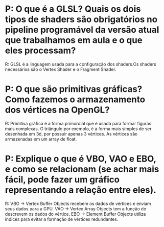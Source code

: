 # P: O que é a GLSL? Quais os dois tipos de shaders são obrigatórios no pipeline programável da versão atual que trabalhamos em aula e o que eles processam? 
R: GLSL é a linguagem usada para a configuração dos shaders.Os shaders necessários são o Vertex Shader e o Fragment Shader.
# P: O que são primitivas gráficas? Como fazemos o armazenamento dos vértices na OpenGL?
R: Primitiva gráfica é a forma primordial que é usada para formar figuras mais complexas. O triângulo por exemplo, é a forma mais simples de ser desenhada em 3d, por possuir apenas 3 vértices.
  As vértices são armazenadas em um array de float.
# P: Explique o que é VBO, VAO e EBO, e como se relacionam (se achar mais fácil, pode fazer um gráfico representando a relação entre eles). 
R: 
	VBO -> Vertex Buffer Objects recebem os dados de vértices e enviam seus dados para a GPU.
	VAO -> Vertex Array Objects tem a função de descrevem os dados do vértice.
	EBO -> Element Buffer Objects utiliza índices para evitar a formação de vértices redundantes.


